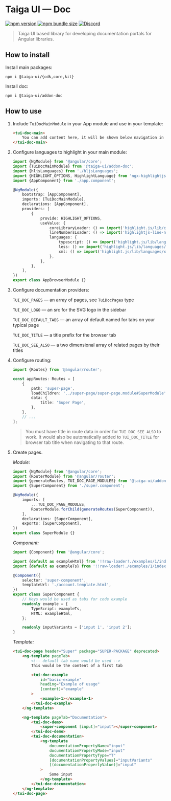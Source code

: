 # Taiga UI — Doc

[![npm version](https://img.shields.io/npm/v/@taiga-ui/addon-doc.svg)](https://npmjs.com/package/@taiga-ui/addon-doc)
[![npm bundle size](https://img.shields.io/bundlephobia/minzip/@taiga-ui/addon-doc)](https://bundlephobia.com/result?p=@taiga-ui/addon-doc)
[![Discord](https://img.shields.io/discord/748677963142135818?color=7289DA&label=%23taiga-ui&logo=discord&logoColor=white)](https://discord.gg/Us8d8JVaTg)

> Taiga UI based library for developing documentation portals for Angular libraries.

## How to install

Install main packages:

```
npm i @taiga-ui/{cdk,core,kit}
```

Install doc:

```
npm i @taiga-ui/addon-doc
```

## How to use

1. Include `TuiDocMainModule` in your App module and use in your template:

    ```html
    <tui-doc-main>
        You can add content here, it will be shown below navigation in the sidebar
    </tui-doc-main>
    ```

2. Configure languages to highlight in your main module:

    ```typescript
    import {NgModule} from '@angular/core';
    import {TuiDocMainModule} from '@taiga-ui/addon-doc';
    import {hljsLanguages} from './hljsLanguages';
    import {HIGHLIGHT_OPTIONS, HighlightLanguage} from 'ngx-highlightjs';
    import {AppComponent} from './app.component';

    @NgModule({
        bootstrap: [AppComponent],
        imports: [TuiDocMainModule],
        declarations: [AppComponent],
        providers: [
            {
                provide: HIGHLIGHT_OPTIONS,
                useValue: {
                    coreLibraryLoader: () => import('highlight.js/lib/core'),
                    lineNumbersLoader: () => import('highlightjs-line-numbers.js'), // Optional, only if you want the line numbers
                    languages: {
                        typescript: () => import('highlight.js/lib/languages/typescript'),
                        less: () => import('highlight.js/lib/languages/less'),
                        xml: () => import('highlight.js/lib/languages/xml'),
                    },
                },
            },
        ],
    })
    export class AppBrowserModule {}
    ```

3. Configure documentation providers:

    `TUI_DOC_PAGES` — an array of pages, see `TuiDocPages` type

    `TUI_DOC_LOGO` — an src for the SVG logo in the sidebar

    `TUI_DOC_DEFAULT_TABS` — an array of default named for tabs on your typical page

    `TUI_DOC_TITLE` — a title prefix for the browser tab

    `TUI_DOC_SEE_ALSO` — a two dimensional array of related pages by their titles

4. Configure routing:

    ```typescript
    import {Routes} from '@angular/router';

    const appRoutes: Routes = [
        {
            path: 'super-page',
            loadChildren: '../super-page/super-page.module#SuperModule',
            data: {
                title: 'Super Page',
            },
        },
        // ...
    ];
    ```

    > You must have title in route data in order for `TUI_DOC_SEE_ALSO` to work.
    > It would also be automatically added to `TUI_DOC_TITLE` for browser tab title
    > when navigating to that route.

5. Create pages.

    _Module:_

    ```typescript
    import {NgModule} from '@angular/core';
    import {RouterModule} from '@angular/router';
    import {generateRoutes, TUI_DOC_PAGE_MODULES} from '@taiga-ui/addon-doc';
    import {SuperComponent} from './super.component';

    @NgModule({
        imports: [
            ...TUI_DOC_PAGE_MODULES,
            RouterModule.forChild(generateRoutes(SuperComponent)),
        ],
        declarations: [SuperComponent],
        exports: [SuperComponent],
    })
    export class SuperModule {}
    ```

    _Component:_

    ```typescript
    import {Component} from '@angular/core';

    import {default as exampleHtml} from '!!raw-loader!./examples/1/index.html';
    import {default as exampleTs} from '!!raw-loader!./examples/1/index.ts';

    @Component({
        selector: 'super-component',
        templateUrl: './account.template.html',
    })
    export class SuperComponent {
        // Keys would be used as tabs for code example
        readonly example = {
            TypeScript: exampleTs,
            HTML: exampleHtml,
        };

        readonly inputVariants = ['input 1', 'input 2'];
    }
    ```

    _Template:_

    ```html
    <tui-doc-page header="Super" package="SUPER-PACKAGE" deprecated>
        <ng-template pageTab>
            <!-- default tab name would be used -->
            This would be the content of a first tab

            <tui-doc-example
                id="basic-example"
                heading="Example of usage"
                [content]="example"
            >
                <example-1></example-1>
            </tui-doc-example>
        </ng-template>

        <ng-template pageTab="Documentation">
            <tui-doc-demo>
                <super-component [input]="input"></super-component>
            </tui-doc-demo>
            <tui-doc-documentation>
                <ng-template
                    documentationPropertyName="input"
                    documentationPropertyMode="input"
                    documentationPropertyType="T"
                    [documentationPropertyValues]="inputVariants"
                    [(documentationPropertyValue)]="input"
                >
                    Some input
                </ng-template>
            </tui-doc-documentation>
        </ng-template>
    </tui-doc-page>
    ```
